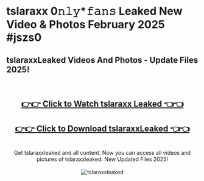 # tslaraxx 0𝚗𝚕𝚢*𝚏𝚊𝚗𝚜 Leaked New Video & Photos February 2025 #jszs0

<h2>tslaraxxLeaked Videos And Photos - Update Files 2025!</h2>
<br>
<div align="center">
<h2><a href="https://mediaupload.pro?title=tslaraxx&ref=11F" rel="nofollow">👉👉 Click to Watch tslaraxx Leaked 👈👈</a></h2>
<h2><a href="https://mediaupload.pro?title=tslaraxx&ref=11F" rel="nofollow">👉👉 Click to Download tslaraxxLeaked 👈👈</a></h2>
<br>
Get tslaraxxleaked and all content. Now you can access all videos and pictures of tslaraxxleaked. New Updated Files 2025!
<br>
<br>
<a href="https://mediaupload.pro?title=tslaraxx&ref=11F" rel="nofollow" data-target="animated-image.originalLink"><img src="https://i.ibb.co/Gkj2r4b/banner.png" alt="tslaraxxleaked" style="max-width: 100%; display: inline-block;" data-target="animated-image.originalImage"></a>
</div>
<br>

